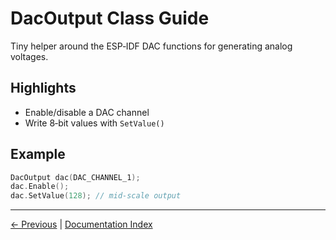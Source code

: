# DacOutput Class Guide

Tiny helper around the ESP‑IDF DAC functions for generating analog voltages.

## Highlights
- Enable/disable a DAC channel
- Write 8‑bit values with `SetValue()`

## Example
```cpp
DacOutput dac(DAC_CHANNEL_1);
dac.Enable();
dac.SetValue(128); // mid‑scale output
```

---

[← Previous](UartDriver.md) | [Documentation Index](index.md)
